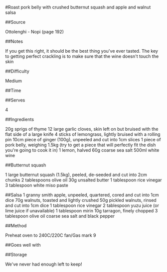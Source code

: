 #Roast pork belly with crushed butternut squash and apple and walnut salsa


##Source 

Ottolenghi - Nopi (page 192)


##Notes

If you get this right, it should be the best thing you've ever tasted.
The key to getting perfect crackling is to make sure that the wine doesn't touch the skin


##Difficulty

Medium


##Time

<!-- Just over 3 hours -->


##Serves

4


##Ingredients

20g sprigs of thyme
12 large garlic cloves, skin left on but bruised with the flat side of a large knife
4 sticks of lemongrass, lightly bruised with a rolling pin
10cm piece of ginger (100g), unpeeled and cut into 1cm slices
1 piece of pork belly, weighing 1.5kg (try to get a piece that will perfectly fit the dish you're going to cook it in)
1 lemon, halved
60g coarse sea salt
500ml white wine


##Butternut squash

1 large butternut squash (1.5kg), peeled, de-seeded and cut into 2cm chunks
2 tablespoons olive oil
30g unsalted butter
1 tablespoon rice vinegar
3 tablespoon white miso paste


##Salsa
1 granny smith apple, unpeeled, quartered, cored and cut into 1cm dice
70g walnuts, toasted and lightly crushed
50g pickled walnuts, rinsed and cut into 1cm dice
1 tablespoon rice vinegar
2 tablespoon yuzu juice (or lime juice if unavailable)
1 tablespoon mirin
10g tarragon, finely chopped
3 tablespoon olive oil
coarse sea salt and black pepper


##Method

Preheat oven to 240C/220C fan/Gas mark 9





##Goes well with




##Storage

We've never had enough left to keep! 
